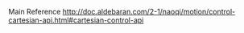 
Main Reference
http://doc.aldebaran.com/2-1/naoqi/motion/control-cartesian-api.html#cartesian-control-api
